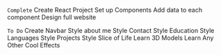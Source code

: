 `Complete`
Create React Project
Set up Components
Add data to each component
Design full website

`To Do`
Create Navbar
Style about me
Style Contact
Style Education
Style Languages
Style Projects
Style Slice of Life
Learn 3D Models
Learn Any Other Cool Effects
